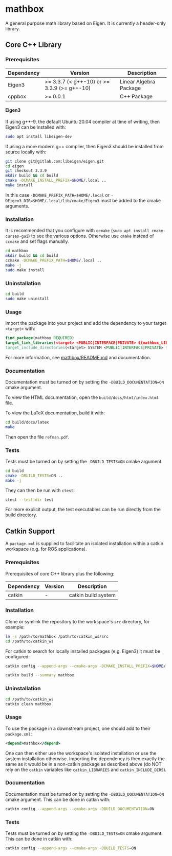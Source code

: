 # mathbox

A general purpose math library based on Eigen. It is currently a header-only library.

## Core C++ Library

### Prerequisites

| **Dependency** | **Version** | **Description** |
|----------------|-------------|-----------------|
| Eigen3 | >= 3.3.7 (< g++-10) or >= 3.3.9 (>= g++-10) | Linear Algebra Package |
| cppbox | >= 0.0.1 | C++ Package |

#### Eigen3

If using g++-9, the default Ubuntu 20.04 compiler at time of writing, then Eigen3 can be installed with:
```bash
sudo apt install libeigen-dev
```

If using a more modern g++ compiler, then Eigen3 should be installed from source locally with:
```bash
git clone git@gitlab.com:libeigen/eigen.git
cd eigen
git checkout 3.3.9
mkdir build && cd build
cmake -DCMAKE_INSTALL_PREFIX=$HOME/.local ..
make install
```

In this case `-DCMAKE_PREFIX_PATH=$HOME/.local` or `-DEigen3_DIR=$HOME/.local/lib/cmake/Eigen3` must be added to the cmake arguments.

### Installation

It is recommended that you configure with `ccmake` (`sudo apt install cmake-curses-gui`) to see the various options. Otherwise use `cmake` instead of `ccmake` and set flags manually.

```bash
cd mathbox
mkdir build && cd build
ccmake -DCMAKE_PREFIX_PATH=$HOME/.local ..
make -j
sudo make install
```

### Uninstallation

```bash
cd build
sudo make uninstall
```

### Usage

Import the package into your project and add the dependency to your target `<target>` with:
```cmake
find_package(mathbox REQUIRED)
target_link_libraries(<target> <PUBLIC|INTERFACE|PRIVATE> ${mathbox_LIBRARIES})
target_include_directories(<target> SYSTEM <PUBLIC|INTERFACE|PRIVATE> ${mathbox_INCLUDE_DIRS})
```

For more information, see [mathbox/README.md](mathbox/README.md) and documentation.

### Documentation

Documentation must be turned on by setting the `-DBUILD_DOCUMENTATION=ON` cmake argument.

To view the HTML documentation, open the `build/docs/html/index.html` file.

To view the LaTeX documentation, build it with:
```bash
cd build/docs/latex
make
```
Then open the file `refman.pdf`.

### Tests

Tests must be turned on by setting the `-DBUILD_TESTS=ON` cmake argument.

```bash
cd build
cmake -DBUILD_TESTS=ON ..
make -j
```

They can then be run with `ctest`:
```bash
ctest --test-dir test
```

For more explicit output, the test executables can be run directly from the build directory.

## Catkin Support

A `package.xml` is supplied to facilitate an isolated installation within a catkin workspace (e.g. for ROS applications).

### Prerequisites

Prerequisites of core C++ library plus the following:

| **Dependency** | **Version** | **Description** |
|----------------|-------------|-----------------|
| catkin | - | catkin build system |

### Installation

Clone or symlink the repository to the workspace's `src` directory, for example:
```bash
ln -s /path/to/mathbox /path/to/catkin_ws/src
cd /path/to/catkin_ws
```

For catkin to search for locally installed packages (e.g. Eigen3) it must be configured:
```bash
catkin config --append-args --cmake-args -DCMAKE_INSTALL_PREFIX=$HOME/.local
```

```bash
catkin build --summary mathbox
```

### Uninstallation

```bash
cd /path/to/catkin_ws
catkin clean mathbox
```

### Usage

To use the package in a downstream project, one should add to their `package.xml`:
```xml
<depend>mathbox</depend>
```
One can then either use the workspace's isolated installation or use the system installation otherwise.
Importing the dependency is then exactly the same as it would be in a non-catkin package as described above (do NOT rely on the `catkin` variables like `catkin_LIBRARIES` and `catkin_INCLUDE_DIRS`).

### Documentation

Documentation must be turned on by setting the `-DBUILD_DOCUMENTATION=ON` cmake argument. This can be done in catkin with:
```bash
catkin config --append-args --cmake-args -DBUILD_DOCUMENTATION=ON
```

### Tests

Tests must be turned on by setting the `-DBUILD_TESTS=ON` cmake argument. This can be done in catkin with:
```bash
catkin config --append-args --cmake-args -DBUILD_TESTS=ON
```
